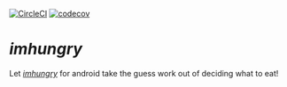 [![CircleCI](https://circleci.com/gh/tiemonl/imhungry.svg?style=svg)](https://circleci.com/gh/tiemonl/imhungry)
[![codecov](https://codecov.io/gh/tiemonl/imhungry/branch/master/graph/badge.svg)](https://codecov.io/gh/tiemonl/imhungry)

# *imhungry*
Let *[imhungry](https://imhungry.io/)* for android take the guess work out of deciding what to eat!
